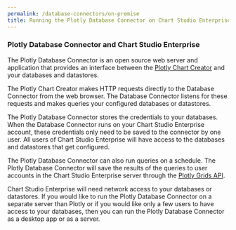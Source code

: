 ```yaml
---
permalink: /database-connectors/on-premise
title: Running the Plotly Database Connector on Chart Studio Enterprise
---
```


### Plotly Database Connector and Chart Studio Enterprise

The Plotly Database Connector is an open source web server and application that provides an interface between the [Plotly Chart Creator](https://plot.ly/create) and your databases and datastores.

The Plotly Chart Creator makes HTTP requests directly to the Database Connector from the web browser. The Database Connector listens for these requests and makes queries your configured databases or datastores.

The Plotly Database Connector stores the credentials to your databases. When the Database Connector runs on your Chart Studio Enterprise account, these credentials only need to be saved to the connector by one user. All users of Chart Studio Enterprise will have access to the databases and datastores that get configured.

The Plotly Database Connector can also run queries on a schedule. The Plotly Database Connector will save the results of the queries to user accounts in the Chart Studio Enterprise server through the [Plotly Grids API](https://api.plot.ly/v2).

Chart Studio Enterprise will need network access to your databases or datastores. If you would like to run the Plotly Database Connector on a separate server than Plotly or if you would like only a few users to have access to your databases, then you can run the Plotly Database Connector as a desktop app or as a server.
